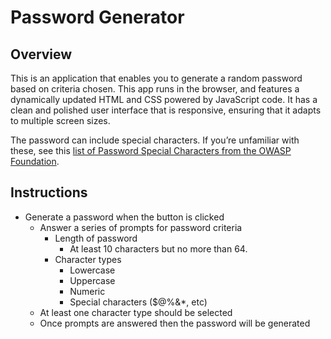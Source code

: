 # Password Generator

## Overview

This is an application that enables you to generate a random password based on criteria chosen. This app runs in the browser, and features a dynamically updated HTML and CSS powered by JavaScript code. It has a clean and polished user interface that is responsive, ensuring that it adapts to multiple screen sizes.

The password can include special characters. If you’re unfamiliar with these, see this [list of Password Special Characters from the OWASP Foundation](https://www.owasp.org/index.php/Password_special_characters).

## Instructions

* Generate a password when the button is clicked
  * Answer a series of prompts for password criteria
    * Length of password
      * At least 10 characters but no more than 64.
    * Character types
      * Lowercase
      * Uppercase
      * Numeric
      * Special characters ($@%&*, etc)
  * At least one character type should be selected
  * Once prompts are answered then the password will be generated 



